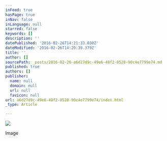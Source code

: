 ```yaml
---
inFeed: true
hasPage: true
inNav: false
inLanguage: null
starred: false
keywords: []
description: ''
datePublished: '2016-02-26T14:21:33.030Z'
dateModified: '2016-02-26T14:20:39.379Z'
title: ''
author: []
sourcePath: _posts/2016-02-26-a6d27d9c-49e6-48f2-8528-90c4e7799e74.md
published: true
authors: []
publisher:
  name: null
  domain: null
  url: null
  favicon: null
url: a6d27d9c-49e6-48f2-8528-90c4e7799e74/index.html
_type: Article

---
```

![](https://the-grid-user-content.s3-us-west-2.amazonaws.com/edae2dde-3394-42c1-b2bc-515b59b65d34.jpg)

Image